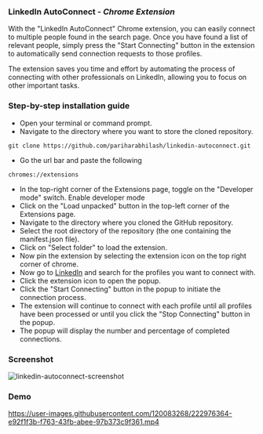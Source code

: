 ### LinkedIn AutoConnect - *Chrome Extension*

With the "LinkedIn AutoConnect" Chrome extension, you can easily connect to multiple people found in the search page. Once you have found a list of relevant people, simply press the "Start Connecting" button in the extension to automatically send connection requests to those profiles.

The extension saves you time and effort by automating the process of connecting with other professionals on LinkedIn, allowing you to focus on other important tasks.

### Step-by-step installation guide

- Open your terminal or command prompt.
- Navigate to the directory where you want to store the cloned repository.

```
git clone https://github.com/pariharabhilash/linkedin-autoconnect.git
```
- Go the url bar and paste the following

```
chromes://extensions
```
- In the top-right corner of the Extensions page, toggle on the "Developer mode" switch. Enable developer mode
- Click on the "Load unpacked" button in the top-left corner of the Extensions page.
- Navigate to the directory where you cloned the GitHub repository.
- Select the root directory of the repository (the one containing the manifest.json file).
- Click on "Select folder" to load the extension.
- Now pin the extension by selecting the extension icon on the top right corner of chrome.
- Now go to [LinkedIn](https://www.linkedin.com/search/results/people/) and search for the profiles you want to connect with.
- Click the extension icon to open the popup.
- Click the "Start Connecting" button in the popup to initiate the connection process.
- The extension will continue to connect with each profile until all profiles have been processed or until you click the "Stop Connecting" button in the popup.
- The popup will display the number and percentage of completed connections.

### Screenshot

![linkedin-autoconnect-screenshot](https://user-images.githubusercontent.com/120083268/222976235-32942fa9-beba-4fec-8328-69fad7153f0b.PNG)

### Demo

https://user-images.githubusercontent.com/120083268/222976364-e92f1f3b-f763-43fb-abee-97b373c9f361.mp4




